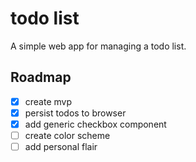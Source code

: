 # todo list

A simple web app for managing a todo list. 

## Roadmap

- [x] create mvp
- [x] persist todos to browser
- [x] add generic checkbox component
- [ ] create color scheme 
- [ ] add personal flair
